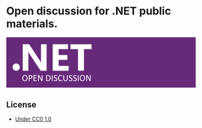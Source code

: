 # Open discussion for .NET public materials.

![Banner](https://raw.githubusercontent.com/OpenDiscussionForDotNet/Materials/master/Images/OpenDiscussionForDotNet_Banner_600.png)

## License
* [Under CC0 1.0](https://creativecommons.org/publicdomain/zero/1.0/deed)
